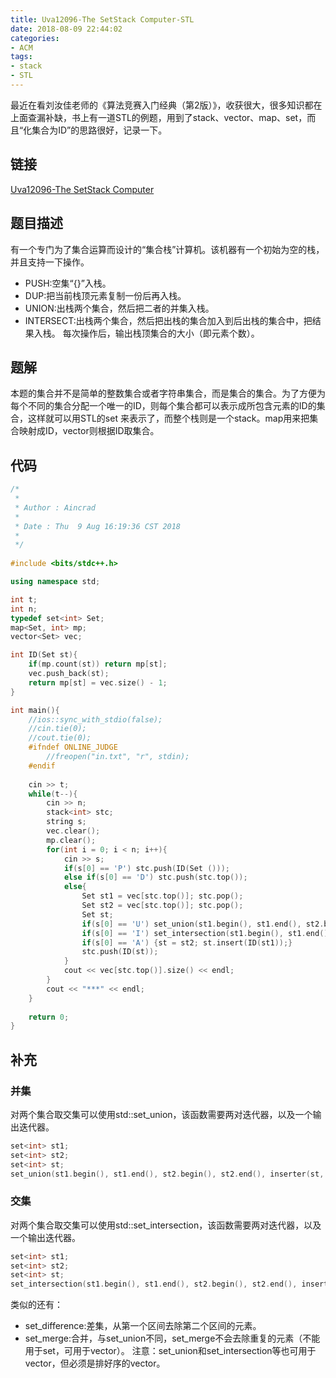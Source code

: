 ```yaml
---
title: Uva12096-The SetStack Computer-STL
date: 2018-08-09 22:44:02
categories:
- ACM
tags:
- stack
- STL
---
```

最近在看刘汝佳老师的《算法竞赛入门经典（第2版）》，收获很大，很多知识都在上面查漏补缺，书上有一道STL的例题，用到了stack、vector、map、set，而且“化集合为ID”的思路很好，记录一下。
## 链接
[Uva12096-The SetStack Computer](https://uva.onlinejudge.org/index.php?option=com_onlinejudge&Itemid=8&page=show_problem&problem=3248)
<!-- more -->
## 题目描述
有一个专门为了集合运算而设计的“集合栈”计算机。该机器有一个初始为空的栈，并且支持一下操作。
- PUSH:空集“{}”入栈。
- DUP:把当前栈顶元素复制一份后再入栈。
- UNION:出栈两个集合，然后把二者的并集入栈。
- INTERSECT:出栈两个集合，然后把出栈的集合加入到后出栈的集合中，把结果入栈。
每次操作后，输出栈顶集合的大小（即元素个数）。
## 题解
本题的集合并不是简单的整数集合或者字符串集合，而是集合的集合。为了方便为每个不同的集合分配一个唯一的ID，则每个集合都可以表示成所包含元素的ID的集合，这样就可以用STL的set<int> 来表示了，而整个栈则是一个stack<int>。map用来把集合映射成ID，vector则根据ID取集合。
## 代码
```C++
/*
 *
 * Author : Aincrad
 *
 * Date : Thu  9 Aug 16:19:36 CST 2018
 *
 */
 
#include <bits/stdc++.h>

using namespace std;

int t;
int n;
typedef set<int> Set;
map<Set, int> mp;
vector<Set> vec;

int ID(Set st){
    if(mp.count(st)) return mp[st];
    vec.push_back(st);
    return mp[st] = vec.size() - 1;
}

int main(){
    //ios::sync_with_stdio(false);
    //cin.tie(0);
    //cout.tie(0);
    #ifndef ONLINE_JUDGE
        //freopen("in.txt", "r", stdin);
    #endif
    
    cin >> t;
    while(t--){
        cin >> n;
        stack<int> stc;
        string s;
        vec.clear();
        mp.clear();
        for(int i = 0; i < n; i++){
            cin >> s;
            if(s[0] == 'P') stc.push(ID(Set ()));
            else if(s[0] == 'D') stc.push(stc.top());
            else{
                Set st1 = vec[stc.top()]; stc.pop();
                Set st2 = vec[stc.top()]; stc.pop();
                Set st;
                if(s[0] == 'U') set_union(st1.begin(), st1.end(), st2.begin(), st2.end(), inserter(st, st.begin()));
                if(s[0] == 'I') set_intersection(st1.begin(), st1.end(), st2.begin(), st2.end(), inserter(st, st.begin()));
                if(s[0] == 'A') {st = st2; st.insert(ID(st1));}
                stc.push(ID(st));
            }
            cout << vec[stc.top()].size() << endl;
        }
        cout << "***" << endl;
    }
    
    return 0;
}
```
## 补充
### 并集
对两个集合取交集可以使用std::set_union，该函数需要两对迭代器，以及一个输出迭代器。
```C++
set<int> st1;
set<int> st2;
set<int> st;
set_union(st1.begin(), st1.end(), st2.begin(), st2.end(), inserter(st, st.begin()));
```
### 交集
对两个集合取交集可以使用std::set_intersection，该函数需要两对迭代器，以及一个输出迭代器。
```C++
set<int> st1;
set<int> st2;
set<int> st;
set_intersection(st1.begin(), st1.end(), st2.begin(), st2.end(), inserter(st, st.begin()));
```
类似的还有：
- set_difference:差集，从第一个区间去除第二个区间的元素。
- set_merge:合并，与set_union不同，set_merge不会去除重复的元素（不能用于set，可用于vector）。
注意：set_union和set_intersection等也可用于vector，但必须是排好序的vector。
